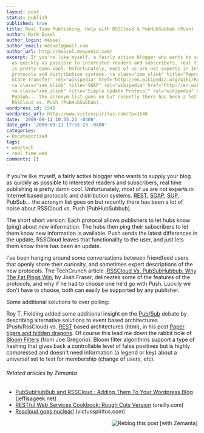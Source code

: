 ```yaml
---
layout: post
status: publish
published: true
title: Real Time Publishing, Help with RSSCloud & PubHubSubbub (Push)
author: Mark Essel
author_login: messel
author_email: messel@gmail.com
author_url: http://messel.myopenid.com/
excerpt: If you're like myself, a fairly active blogger who wants to supply your blog
  as quickly as possible to interested readers and subscribers, real time publishing
  is pretty damn cool. Unfortunately, most of us are not experts in Internet based
  protocols and distribution systems. <a class="zem_slink" title="Representational
  State Transfer" rel="wikipedia" href="http://en.wikipedia.org/wiki/Representational_State_Transfer">REST</a>,
  <a class="zem_slink" title="SOAP" rel="wikipedia" href="http://en.wikipedia.org/wiki/SOAP">SOAP</a>,
  <a class="zem_slink" title="Simple Update Protocol" rel="wikipedia" href="http://en.wikipedia.org/wiki/Simple_Update_Protocol">SUP</a>,
  PubSub... the acronym list goes on but recently there has been a lot of noise about
  RSSCloud vs. Push (PubHubSubbub).
wordpress_id: 1548
wordpress_url: http://www.victusspiritus.com/?p=1548
date: '2009-09-11 10:55:23 -0400'
date_gmt: '2009-09-11 17:55:23 -0400'
categories:
- Uncategorized
tags:
- web/tech
- real time web
comments: []
---
```

<p>If you're like myself, a fairly active blogger who wants to supply your blog as quickly as possible to interested readers and subscribers, real time publishing is pretty damn cool. Unfortunately, most of us are not experts in Internet based protocols and distribution systems. <a class="zem_slink" title="Representational State Transfer" rel="wikipedia" href="http://en.wikipedia.org/wiki/Representational_State_Transfer">REST</a>, <a class="zem_slink" title="SOAP" rel="wikipedia" href="http://en.wikipedia.org/wiki/SOAP">SOAP</a>, <a class="zem_slink" title="Simple Update Protocol" rel="wikipedia" href="http://en.wikipedia.org/wiki/Simple_Update_Protocol">SUP</a>, PubSub... the acronym list goes on but recently there has been a lot of noise about RSSCloud vs. Push (PubHubSubbub).<a id="more"></a><a id="more-1548"></a></p>
<p>The short short version: Each protocol allows publishers to let hubs know (ping) about new information. The hubs then ping their subscribers to let them know new information is available. Push sends the latest differences in the update, RSSCloud leaves that functionality to the user, and just lets them know there has been an update.</p>
<p><span style="background-color: #ffffff;">I've been hanging around some conversations between friendfeed users that openly share their curiosity, and sometimes expert descriptions of the new protocols. The TechCrunch article ,<a href="http://www.techcrunch.com/2009/09/09/rsscloud-vs-pubsubhubbub-why-the-fat-pings-win/">RSSCloud Vs. PubSubHubbub: Why The Fat Pings Win</a>, by Josh Fraser, delineates some of the features of the protocols, and why if he had to choose one he'd go with Push. Luckily we don't have to choose, both can easily be supported by any publisher. </span></p>
<p><span style="background-color: #ffffff;">Some additional solutions to over polling:</span></p>
<p>Roy T. Fielding added some additional insight on the <a class="zem_slink" title="Publish/subscribe" rel="wikipedia" href="http://en.wikipedia.org/wiki/Publish/subscribe">Pub/Sub</a> debate by describing alternative solutions to event based architectures (Push/RssCloud) vs. <a href="http://en.wikipedia.org/wiki/Representational_State_Transfer">REST</a> based architectures (html), in his post <a href="http://roy.gbiv.com/untangled/2008/paper-tigers-and-hidden-dragons">Paper tigers and hidden dragons</a>. Of course this lead me down the rabbit hole of <a href="http://bitworking.org/news/380/bloom-filter-resources">Bloom Filters</a> (from Joe Gregorio). Bloom filter algorithms support a type of hashing that gives back a controllable level of false positives but is highly compressed and doesn't need information (a legend or key) about a universal set to test for membership (change of users, etc).</p>
<h6 class="zemanta-related-title" style="font-size: 1em;">Related articles by Zemanta</h6>
<ul class="zemanta-article-ul">
<li class="zemanta-article-ul-li"><a href="http://www.jeffisageek.net/blog/2009/09/10/pubsubhubbub-and-rsscloud-adding-them-to-your-wordpress-blog/">PubSubHubBub and RSSCloud : Adding Them To Your Wordpress Blog</a> (jeffisageek.net)</li>
<li class="zemanta-article-ul-li"><a href="http://oreilly.com/catalog/9780596808679/">RESTful Web Services Cookbook: Rough Cuts Version</a> (oreilly.com)</li>
<li class="zemanta-article-ul-li"><a href="http://victusfate.github.io/victusspiritus/uncategorized/2009/09/09/rsscloud-goes-nuclear/">Rsscloud goes nuclear!</a> (victusspiritus.com)</li>
</ul>
<div class="zemanta-pixie" style="margin-top: 10px; height: 15px;"><a class="zemanta-pixie-a" title="Reblog this post [with Zemanta]" href="http://reblog.zemanta.com/zemified/994cc2c2-5676-4fb2-9501-d940f3aed6e2/"><img class="zemanta-pixie-img" style="border: none; float: right;" src="http://img.zemanta.com/reblog_e.png?x-id=994cc2c2-5676-4fb2-9501-d940f3aed6e2" alt="Reblog this post [with Zemanta]" /></a><span class="zem-script more-related pretty-attribution"><script src="http://static.zemanta.com/readside/loader.js" type="text/javascript"></script></span></div>

